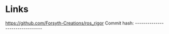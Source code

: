 






# Links

https://github.com/Forsyth-Creations/ros_rigor
Commit hash: --------------------------------